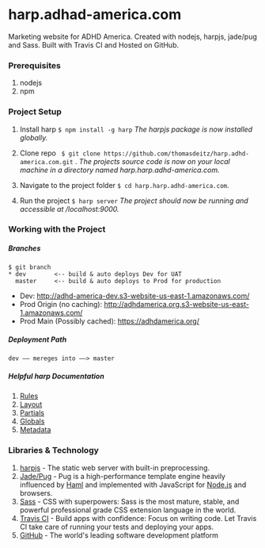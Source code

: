 # harp.adhad-america.com

Marketing website for ADHD America. Created with nodejs, harpjs, jade/pug and Sass. Built with Travis CI and Hosted on GitHub.

### Prerequisites

1. nodejs
2. npm

### Project Setup

1. Install harp ```$ npm install -g harp```
   *The harpjs package is now installed globally.*
2. Clone repo ``` $ git clone https://github.com/thomasdeitz/harp.adhd-america.com.git``` . 
   *The projects source code is now on your local machine in a directory named harp.harp.adhd-america.com.*

3. Navigate to the project folder ```$ cd harp.harp.adhd-america.com```.
4. Run the project ```$ harp server``` 
   *The project should now be running and  accessible at /localhost:9000.*


### Working with the Project

##### Branches

```
$ git branch
* dev        <-- build & auto deploys Dev for UAT
  master     <-- build & auto deploys to Prod for production
```

* Dev: http://adhd-america-dev.s3-website-us-east-1.amazonaws.com/
* Prod Origin (no caching): http://adhdamerica.org.s3-website-us-east-1.amazonaws.com/
* Prod Main (Possibly cached): https://adhdamerica.org/

##### Deployment Path

```
dev –– mereges into ––> master
```

##### Helpful harp Documentation

1. [Rules](http://harpjs.com/docs/development/rules)
2. [Layout](http://harpjs.com/docs/development/layout)
3. [Partials](http://harpjs.com/docs/development/partial)
4. [Globals](http://harpjs.com/docs/development/globals)
5. [Metadata](http://harpjs.com/docs/development/metadata)

### Libraries & Technology

1. [harpjs](harpjs.com) - The static web server with built-in preprocessing.
2. [Jade/Pug](https://pugjs.org/api/getting-started.html) - Pug is a high-performance template engine heavily influenced by [Haml](http://haml.info/) and implemented with JavaScript for [Node.js](http://nodejs.org/) and browsers.
3. [Sass](sass-lang.com) - CSS with superpowers: Sass is the most mature, stable, and powerful professional grade CSS extension language in the world.
4. [Travis CI](travis-ci.org) - Build apps with confidence: Focus on writing code. Let Travis CI take care of running your tests and deploying your apps.
5. [GitHub](github.com) - The world's leading software development platform


